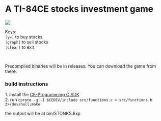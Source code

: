 # A TI-84CE stocks investment game
![](https://gist.githubusercontent.com/erentar/0feff18f942f888cf9b09cab33aedc59/raw/079466742d3ce63e01dc715b298398f9e254bcb5/stonks.png)

Keys:<br>
`[y=]` to buy stocks<br>
`[graph]` to sell stocks<br>
`[clear]` to exit<br>

<br>

Precompiled binaries will be in releases. You can download the game from there.

### build instructions
1\. install the [CE-Programming C SDK](https://github.com/CE-Programming/toolchain)<br>
2\. run `cproto -q -I $CEDEV/include src/functions.c > src/functions.h 2>/dev/null;make`

the output will be at bin/STONKS.8xp